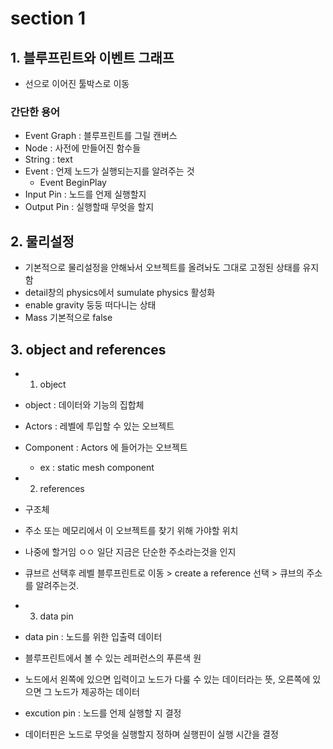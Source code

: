 # section 1
## 1. 블루프린트와 이벤트 그래프
- 선으로 이어진 툴박스로 이동
### 간단한 용어
- Event Graph : 블루프린트를 그릴 캔버스
- Node : 사전에 만들어진 함수들
- String : text
- Event : 언제 노드가 실행되는지를 알려주는 것
    - Event BeginPlay
- Input Pin : 노드를 언제 실행할지
- Output Pin : 실행할때 무엇을 할지

## 2. 물리설정
- 기본적으로 물리설정을 안해놔서 오브젝트를 올려놔도 그대로 고정된 상태를 유지함
- detail창의 physics에서 sumulate physics 활성화 
- enable gravity 둥둥 떠다니는 상태
- Mass 기본적으로 false

## 3. object and references
- 1. object 
- object : 데이터와 기능의 집합체
- Actors : 레벨에 투입할 수 있는 오브젝트
- Component : Actors 에 들어가는 오브젝트
    - ex : static mesh component

- 2. references
- 구조체
- 주소 또는 메모리에서 이 오브젝트를 찾기 위해 가야할 위치
- 나중에 할거임 ㅇㅇ 일단 지금은 단순한 주소라는것을 인지
-  큐브르 선택후 레벨 블루프린트로 이동 > create a reference 선택 > 큐브의 주소를 알려주는것.

- 3. data pin
- data pin : 노드를 위한 입출력 데이터
- 블루프린트에서 볼 수 있는 레퍼런스의 푸른색 원
- 노드에서 왼쪽에 있으면 입력이고 노드가 다룰 수 있는 데이터라는 뜻, 오른쪽에 있으면 그 노드가 제공하는 데이터
- excution pin : 노드를 언제 실행할 지 결정
- 데이터핀은 노드로 무엇을 실행할지 정하며 실행핀이 실행 시간을 결정
